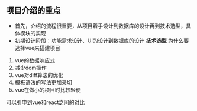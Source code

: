 ## 项目介绍的重点
- 首先，介绍的流程很重要，从项目着手设计到数据库的设计再到技术选型，具体模块的实现
- 初期设计阶段：功能需求设计、UI的设计到数据库的设计
**技术选型**
为什么要选择vue来搭建项目
1. vue的数据响应式
2. 减少dom操作
3. vue对diff算法的优化
4. 模板语法的写法更加亲切
5. vue在做小的项目时比较轻便

可以引申到vue和react之间的对比